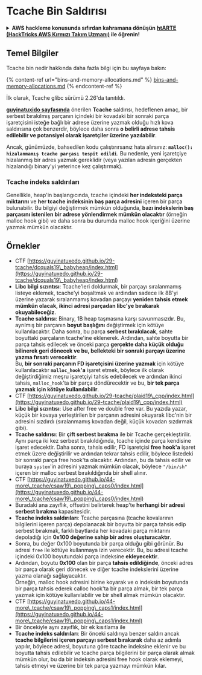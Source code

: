 # Tcache Bin Saldırısı

<details>

<summary><strong>AWS hackleme konusunda sıfırdan kahramana dönüşün</strong> <a href="https://training.hacktricks.xyz/courses/arte"><strong>htARTE (HackTricks AWS Kırmızı Takım Uzmanı)</strong></a><strong> ile öğrenin!</strong></summary>

HackTricks'i desteklemenin diğer yolları:

* **Şirketinizi HackTricks'te reklamını görmek istiyorsanız** veya **HackTricks'i PDF olarak indirmek istiyorsanız** [**ABONELİK PLANLARINI**](https://github.com/sponsors/carlospolop) kontrol edin!
* [**Resmi PEASS & HackTricks ürünlerini alın**](https://peass.creator-spring.com)
* [**The PEASS Ailesi'ni**](https://opensea.io/collection/the-peass-family) keşfedin, özel [**NFT'lerimiz**](https://opensea.io/collection/the-peass-family) koleksiyonumuz
* **Katılın** 💬 [**Discord grubuna**](https://discord.gg/hRep4RUj7f) veya [**telegram grubuna**](https://t.me/peass) veya bizi **Twitter** 🐦 [**@hacktricks\_live**](https://twitter.com/hacktricks\_live)** takip edin.**
* **Hacking püf noktalarınızı paylaşarak** [**HackTricks**](https://github.com/carlospolop/hacktricks) ve [**HackTricks Cloud**](https://github.com/carlospolop/hacktricks-cloud) github depolarına PR gönderin.

</details>

## Temel Bilgiler

Tcache bin nedir hakkında daha fazla bilgi için bu sayfaya bakın:

{% content-ref url="bins-and-memory-allocations.md" %}
[bins-and-memory-allocations.md](bins-and-memory-allocations.md)
{% endcontent-ref %}

İlk olarak, Tcache glibc sürümü 2.26'da tanıtıldı.

[**guyinatuxido sayfasında**](https://guyinatuxedo.github.io/29-tcache/tcache\_explanation/index.html) önerilen **Tcache** saldırısı, hedeflenen amaç, bir serbest bırakılmış parçanın içindeki bir kovadaki bir sonraki parça işaretçisini isteğe bağlı bir adrese üzerine yazmak olduğu hızlı kova saldırısına çok benzerdir, böylece daha sonra **o belirli adrese tahsis edilebilir ve potansiyel olarak işaretçiler üzerine yazılabilir**.

Ancak, günümüzde, bahsedilen kodu çalıştırırsanız hata alırsınız: **`malloc(): hizalanmamış tcache parçası tespit edildi`**. Bu nedenle, yeni işaretçiye hizalanmış bir adres yazmak gereklidir (veya yazılan adresin gerçekten hizalandığı binary'yi yeterince kez çalıştırmak).

### Tcache indeks saldırıları

Genellikle, heap'in başlangıcında, tcache içindeki **her indeksteki parça miktarını** ve **her tcache indeksinin baş parça adresini** içeren bir parça bulunabilir. Bu bilgiyi değiştirmek mümkün olduğunda, **bazı indekslerin baş parçasını istenilen bir adrese yönlendirmek mümkün olacaktır** (örneğin malloc hook gibi) ve daha sonra bu durumda malloc hook içeriğini üzerine yazmak mümkün olacaktır.

## Örnekler

* CTF [https://guyinatuxedo.github.io/29-tcache/dcquals19\_babyheap/index.html](https://guyinatuxedo.github.io/29-tcache/dcquals19\_babyheap/index.html)
* **Libc bilgi sızıntısı**: Tcache'leri doldurmak, bir parçayı sıralanmamış listeye eklemek, tcache'yi boşaltmak ve ardından sadece ilk 8B'yi üzerine yazarak sıralanmamış kovadan parçayı **yeniden tahsis etmek mümkün olacak, ikinci adresi parçadan libc'ye bırakarak okuyabileceğiz**.
* **Tcache saldırısı**: Binary, 1B heap taşmasına karşı savunmasızdır. Bu, ayrılmış bir parçanın **boyut başlığını** değiştirmek için kötüye kullanılacaktır. Daha sonra, bu parça **serbest bırakılacak**, sahte boyuttaki parçaların tcache'ine eklenerek. Ardından, sahte boyutta bir parça tahsis edilecek ve önceki parça **gerçekte daha küçük olduğu bilinerek geri dönecek ve bu, bellekteki bir sonraki parçayı üzerine yazma fırsatı verecektir**.\
Bu, **bir sonraki parçanın FD işaretçisini üzerine yazmak** için kötüye kullanılacaktır **`malloc_hook`'a** işaret etmek, böylece ilk olarak değiştirdiğimiz meşru işaretçiyi tahsis edebilecek ve ardından ikinci tahsis, `malloc_hook`'ta bir parça döndürecektir ve bu, **bir tek parça yazmak için kötüye kullanılabilir**.
* CTF [https://guyinatuxedo.github.io/29-tcache/plaid19\_cpp/index.html](https://guyinatuxedo.github.io/29-tcache/plaid19\_cpp/index.html)
* **Libc bilgi sızıntısı**: Use after free ve double free var. Bu yazıda yazar, küçük bir kovaya yerleştirilen bir parçanın adresini okuyarak libc'nin bir adresini sızdırdı (sıralanmamış kovadan değil, küçük kovadan sızdırmak gibi).
* **Tcache saldırısı**: Bir **çift serbest bırakma** ile bir Tcache gerçekleştirilir. Aynı parça iki kez serbest bırakıldığında, tcache içinde parça kendisine işaret edecektir. Daha sonra, tahsis edilir, FD işaretçisi **free hook'a** işaret etmek üzere değiştirilir ve ardından tekrar tahsis edilir, böylece listedeki bir sonraki parça free hook'ta olacaktır. Ardından, bu da tahsis edilir ve buraya `system`'in adresini yazmak mümkün olacak, böylece `"/bin/sh"` içeren bir malloc serbest bırakıldığında bir shell alınır.
* CTF [https://guyinatuxedo.github.io/44-more\_tcache/csaw19\_popping\_caps0/index.html](https://guyinatuxedo.github.io/44-more\_tcache/csaw19\_popping\_caps0/index.html)
* Buradaki ana zayıflık, offsetini belirterek heap'te **herhangi bir adresi serbest bırakma** kapasitesidir.
* **Tcache indeks saldırıları**: Tcache parçasına (tcache kovalarının bilgilerini içeren parça) depolanacak bir boyutta bir parça tahsis edip serbest bırakmak, farklı baytlarda her kovadaki parça miktarını depoladığı için **0x100 değerine sahip bir adres oluşturacaktır**.
* Sonra, bu değer 0x100 boyutunda bir parça olduğu gibi görünür. Bu adresi `free` ile kötüye kullanmaya izin verecektir. Bu, bu adresi tcache içindeki 0x100 boyutundaki parça indeksine **ekleyecektir**.
* Ardından, boyutu **0x100** olan bir parça **tahsis edildiğinde**, önceki adres bir parça olarak geri dönecek ve diğer tcache indekslerini üzerine yazma olanağı sağlayacaktır.\
Örneğin, malloc hook adresini birine koyarak ve o indeksin boyutunda bir parça tahsis ederek calloc hook'ta bir parça almak, bir tek parça yazmak için kötüye kullanılabilir ve bir shell almak mümkün olacaktır.
* CTF [https://guyinatuxedo.github.io/44-more\_tcache/csaw19\_popping\_caps1/index.html](https://guyinatuxedo.github.io/44-more\_tcache/csaw19\_popping\_caps1/index.html)
* Bir öncekiyle aynı zayıflık, bir ek kısıtlama ile
* **Tcache indeks saldırıları**: Bir önceki saldırıya benzer saldırı ancak **tcache bilgilerini içeren parçayı serbest bırakarak** daha az adımla yapılır, böylece adresi, boyutuna göre tcache indeksine eklenir ve bu boyutta tahsis edilebilir ve tcache parça bilgilerini bir parça olarak almak mümkün olur, bu da bir indeksin adresini free hook olarak eklemeyi, tahsis etmeyi ve üzerine bir tek parça yazmayı mümkün kılar.
